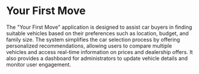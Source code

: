 # Your First Move

The "Your First Move" application is designed to assist car buyers in finding suitable vehicles based on their preferences such as location, budget, and family size. The system simplifies the car selection process by offering personalized recommendations, allowing users to compare multiple vehicles and access real-time information on prices and dealership offers. It also provides a dashboard for administrators to update vehicle details and monitor user engagement.
